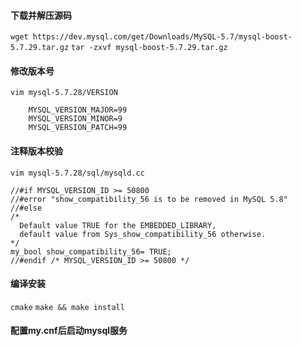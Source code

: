 #### 下载并解压源码
`wget https://dev.mysql.com/get/Downloads/MySQL-5.7/mysql-boost-5.7.29.tar.gz`
`tar -zxvf mysql-boost-5.7.29.tar.gz`
#### 修改版本号
```$xslt
vim mysql-5.7.28/VERSION

    MYSQL_VERSION_MAJOR=99
    MYSQL_VERSION_MINOR=9
    MYSQL_VERSION_PATCH=99
```
#### 注释版本校验
```$xslt
vim mysql-5.7.28/sql/mysqld.cc

//#if MYSQL_VERSION_ID >= 50800
//#error "show_compatibility_56 is to be removed in MySQL 5.8"
//#else
/*
  Default value TRUE for the EMBEDDED_LIBRARY,
  default value from Sys_show_compatibility_56 otherwise.
*/
my_bool show_compatibility_56= TRUE;
//#endif /* MYSQL_VERSION_ID >= 50800 */
```
#### 编译安装
`cmake`
`make && make install`
#### 配置my.cnf后启动mysql服务
